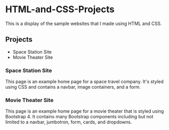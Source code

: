 # HTML-and-CSS-Projects
This is a display of the sample websites that I made using HTML and CSS.
## Projects
* Space Station Site
* Movie Theater Site
### Space Station Site
This page is an example home page for a space travel company.  It's styled using CSS and contains a navbar, image containers, and a form.
### Movie Theater Site
This page is an example home page for a movie theater that is styled using Bootstrap 4.  It contains many Bootstrap components including but not limited to a navbar, jumbotron, form, cards, and dropdowns.

